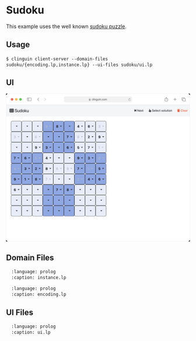 # Sudoku

This example uses the well known [sudoku puzzle](https://en.wikipedia.org/wiki/Sudoku).


## Usage

```console
$ clinguin client-server --domain-files sudoku/{encoding.lp,instance.lp} --ui-files sudoku/ui.lp
```

## UI

<img src="https://github.com/potassco/clinguin/blob/master/examples/angular/sudoku/ui.gif?raw=true">

## Domain Files

```{literalinclude} ../../../examples/angular/sudoku/instance.lp
  :language: prolog
  :caption: instance.lp
```
```{literalinclude} ../../../examples/angular/sudoku/encoding.lp
  :language: prolog
  :caption: encoding.lp
```

## UI Files

```{literalinclude} ../../../examples/angular/sudoku/ui.lp
  :language: prolog
  :caption: ui.lp
```


